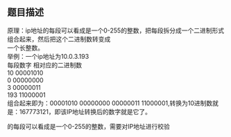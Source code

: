 ## 题目描述

原理：ip地址的每段可以看成是一个0-255的整数，把每段拆分成一个二进制形式组合起来，然后把这个二进制数转变成  
一个长整数。  
举例：一个ip地址为10.0.3.193  
每段数字 相对应的二进制数  
10 00001010  
0 00000000  
3 00000011  
193 11000001  
组合起来即为：00001010 00000000 00000011 11000001,转换为10进制数就是：167773121，即该IP地址转换后的数字就是它了。

的每段可以看成是一个0-255的整数，需要对IP地址进行校验
<!--stackedit_data:
eyJoaXN0b3J5IjpbMTI1NjMwMzA2NSw3MzA5OTgxMTZdfQ==
-->